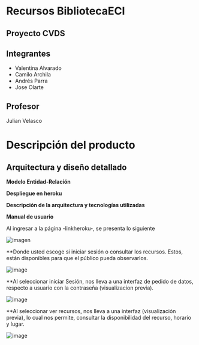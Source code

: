 # Recursos BibliotecaECI
## Proyecto CVDS 
## Integrantes
- Valentina Alvarado
- Camilo Archila
- Andrés Parra
- Jose Olarte

## Profesor
Julian Velasco

# Descripción del producto

## Arquitectura y diseño detallado

**Modelo Entidad-Relación**

**Despliegue en heroku**

**Descripción de la arquitectura y tecnologías utilizadas**

**Manual de usuario**

Al ingresar a la página -linkheroku-, se presenta lo siguiente

![imagen](https://user-images.githubusercontent.com/98195579/163494723-a0c9bf0f-3fc7-4caf-bc61-8440fe6bf1d9.png)

**Donde usted escoge si iniciar sesión o consultar los recursos. Estos, están disponibles para que el público pueda observarlos.

![image](https://user-images.githubusercontent.com/60302534/166110171-d5ed3402-2dc2-4a3c-93f7-2568382add45.png)

**Al seleccionar iniciar Sesión, nos lleva a una interfaz de pedido de datos, respecto a usuario con la contraseña (visualizacion previa).

![image](https://user-images.githubusercontent.com/60302534/166110036-0d1327cd-2a9a-4f78-8ec1-bd2d798967de.png)

**Al seleccionar ver recursos, nos lleva a una interfaz (visualización previa), lo cual nos permite, consultar la disponibilidad del recurso, horario y lugar.

![image](https://user-images.githubusercontent.com/60302534/166110136-cb37da52-dbc7-47a8-801c-20bf06ace788.png)

